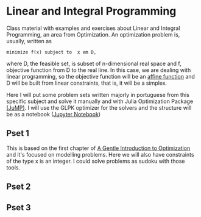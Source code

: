 # Linear and Integral Programming 

Class material with examples and exercises about Linear and Integral
Programming, an area from Optimization. An optimization problem is, usually,
written as

```{math}
minimize f(x) subject to  x em D, 
```

where D, the feasible set, is subset of n-dimensional real space and f, objective function from D to the real line.
In this case, we are dealing with linear programming, so the  objective function will be an [affine function](https://en.wikipedia.org/wiki/Affine_transformation) and D will be built from linear constraints, that is, it will be a simplex. 

Here I will put some problem sets written majorly in portuguese from this specific
subject and solve it manually and with Julia Optimization Package
[(JuMP)](https://jump.dev/JuMP.jl/stable/). I will use the GLPK optimizer for
the solvers and the structure will be as a notebook ([Jupyter
Notebook](https://jupyter.org/)) 

## Pset 1 

This is based on the first chapter of [A Gentle Introduction to
Optimization](https://www.amazon.com.br/Gentle-Introduction-Optimization-B-Guenin/dp/1107053447)
and it's focused on modelling problems. Here we will also have constraints of
the type x is an integer. I could solve problems as sudoku with those
tools. 

## Pset 2 

## Pset 3
